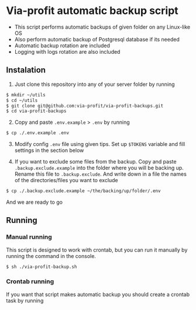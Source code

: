 # Via-profit automatic backup script

- This script performs automatic backups of given folder on any Linux-like OS
- Also perform automatic backup of Postgresql database if its needed
- Automatic backup rotation are included
- Logging with logs rotation are also included

## Instalation

1. Just clone this repository into any of your server folder by running

```bash
$ mkdir ~/utils
$ cd ~/utils
$ git clone git@github.com:via-profit/via-profit-backups.git
$ cd via-profit-backups 
```

2. Copy and paste `.env.example` > `.env` by running

```bash
$ cp ./.env.example .env
```

3. Modify config `.env` file using given tips. Set up `$TOKENS` variable and fill settings in the section below

4. If you want to exclude some files from the backup. Copy and paste `.backup.exclude.example` into the folder where you will be backing up. Rename this file to `.backup.exclude`. And write down in a file the names of the directories/files you want to exclude

```bash
$ cp ./.backup.exclude.example ~/the/backing/up/folder/.env
```

And we are ready to go

## Running
### Manual running
This script is designed to work with crontab, but you can run it manually by running the command in the console.

```bash
$ sh ./via-profit-backup.sh
```

### Crontab running
If you want that script makes automatic backup you should create a crontab task by running
```bash
    
```
